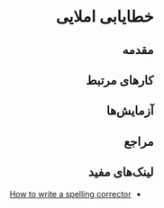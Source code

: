 <div dir=rtl>

# خطایابی املایی

## مقدمه

## کارهای مرتبط

## آزمایش‌ها

## مراجع

## لینک‌های مفید
+ [How to write a spelling corrector](http://norvig.com/spell-correct.html)
